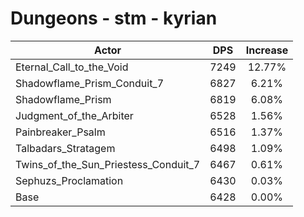 # Dungeons - stm - kyrian
| Actor | DPS | Increase |
|---|:---:|:---:|
|Eternal_Call_to_the_Void|7249|12.77%|
|Shadowflame_Prism_Conduit_7|6827|6.21%|
|Shadowflame_Prism|6819|6.08%|
|Judgment_of_the_Arbiter|6528|1.56%|
|Painbreaker_Psalm|6516|1.37%|
|Talbadars_Stratagem|6498|1.09%|
|Twins_of_the_Sun_Priestess_Conduit_7|6467|0.61%|
|Sephuzs_Proclamation|6430|0.03%|
|Base|6428|0.00%|
